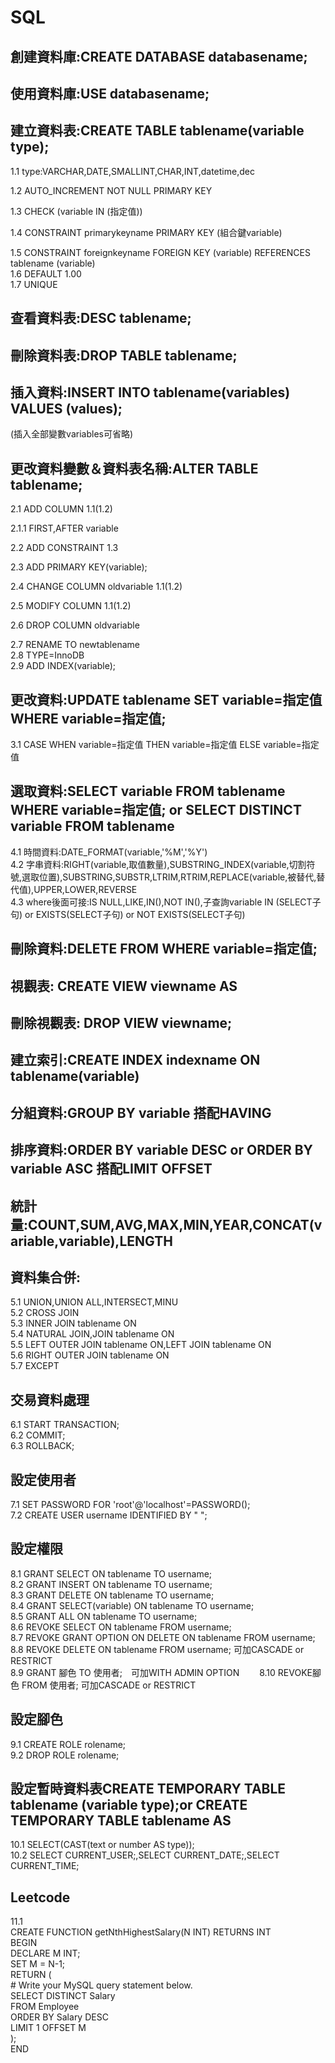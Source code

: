 # SQL
## 創建資料庫:CREATE DATABASE databasename;
## 使用資料庫:USE databasename;
## 建立資料表:CREATE TABLE tablename(variable type);
1.1 type:VARCHAR,DATE,SMALLINT,CHAR,INT,datetime,dec

1.2 AUTO_INCREMENT NOT NULL PRIMARY KEY  

1.3 CHECK (variable IN (指定值))  

1.4 CONSTRAINT primarykeyname PRIMARY KEY (組合鍵variable)  

1.5 CONSTRAINT foreignkeyname FOREIGN KEY (variable) REFERENCES tablename (variable)  
1.6 DEFAULT 1.00  
1.7 UNIQUE  
## 查看資料表:DESC tablename;
## 刪除資料表:DROP TABLE tablename;
## 插入資料:INSERT INTO tablename(variables) VALUES (values);
(插入全部變數variables可省略)
## 更改資料變數＆資料表名稱:ALTER TABLE tablename;
2.1 ADD COLUMN 1.1(1.2)  

2.1.1 FIRST,AFTER variable   

2.2 ADD CONSTRAINT 1.3  

2.3 ADD PRIMARY KEY(variable);  

2.4 CHANGE COLUMN oldvariable 1.1(1.2)  

2.5 MODIFY COLUMN 1.1(1.2)  

2.6 DROP COLUMN oldvariable  

2.7 RENAME TO newtablename  
2.8 TYPE=InnoDB   
2.9 ADD INDEX(variable);  
## 更改資料:UPDATE tablename SET variable=指定值 WHERE variable=指定值;
3.1 CASE WHEN variable=指定值 THEN variable=指定值 ELSE variable=指定值  
## 選取資料:SELECT variable FROM tablename WHERE variable=指定值; or SELECT DISTINCT variable FROM tablename
4.1 時間資料:DATE_FORMAT(variable,'%M','%Y')  
4.2 字串資料:RIGHT(variable,取值數量),SUBSTRING_INDEX(variable,切割符號,選取位置),SUBSTRING,SUBSTR,LTRIM,RTRIM,REPLACE(variable,被替代,替代值),UPPER,LOWER,REVERSE  
4.3 where後面可接:IS NULL,LIKE,IN(),NOT IN(),子查詢variable IN (SELECT子句) or EXISTS(SELECT子句) or NOT EXISTS(SELECT子句)  
## 刪除資料:DELETE FROM WHERE variable=指定值;
## 視觀表: CREATE VIEW viewname AS 
## 刪除視觀表: DROP VIEW viewname;
## 建立索引:CREATE INDEX indexname ON tablename(variable)
## 分組資料:GROUP BY variable 搭配HAVING
## 排序資料:ORDER BY variable DESC or ORDER BY variable ASC 搭配LIMIT OFFSET
## 統計量:COUNT,SUM,AVG,MAX,MIN,YEAR,CONCAT(variable,variable),LENGTH
## 資料集合併:
5.1 UNION,UNION ALL,INTERSECT,MINU  
5.2 CROSS JOIN  
5.3 INNER JOIN tablename ON  
5.4 NATURAL JOIN,JOIN tablename ON  
5.5 LEFT OUTER JOIN tablename ON,LEFT JOIN tablename ON    
5.6 RIGHT OUTER JOIN tablename ON    
5.7 EXCEPT  
## 交易資料處理
6.1 START TRANSACTION;  
6.2 COMMIT;   
6.3 ROLLBACK;  
## 設定使用者
7.1 SET PASSWORD FOR 'root'@'localhost'=PASSWORD();  
7.2 CREATE USER username IDENTIFIED BY " ";  
## 設定權限
8.1 GRANT SELECT ON tablename TO username;  
8.2 GRANT INSERT ON tablename TO username;  
8.3 GRANT DELETE ON tablename TO username;  
8.4 GRANT SELECT(variable) ON tablename TO username;  
8.5 GRANT ALL ON tablename TO username;  
8.6 REVOKE SELECT ON tablename FROM username;  
8.7 REVOKE GRANT OPTION ON DELETE ON tablename FROM username;  
8.8 REVOKE DELETE ON tablename FROM username; 可加CASCADE or RESTRICT  
8.9 GRANT 腳色 TO 使用者;　可加WITH ADMIN OPTION　　 
8.10 REVOKE腳色 FROM 使用者; 可加CASCADE or RESTRICT  



## 設定腳色
9.1 CREATE ROLE rolename;  
9.2 DROP ROLE rolename;  
## 設定暫時資料表CREATE TEMPORARY TABLE tablename (variable type);or CREATE TEMPORARY TABLE tablename AS 
10.1 SELECT(CAST(text or number AS type));  
10.2 SELECT CURRENT_USER;,SELECT CURRENT_DATE;,SELECT CURRENT_TIME;  

## Leetcode
11.1  
CREATE FUNCTION getNthHighestSalary(N INT) RETURNS INT   
BEGIN  
DECLARE M INT;  
SET M = N-1;  
  RETURN (  
      # Write your MySQL query statement below.   
      SELECT DISTINCT Salary  
      FROM Employee  
      ORDER BY Salary DESC  
      LIMIT 1 OFFSET M  
  );  
END  
